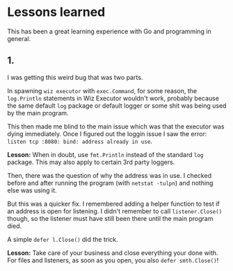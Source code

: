 # Lessons learned

This has been a great learning experience with Go and programming in general.

## 1. 
I was getting this weird bug that was two parts. 

In spawning `wiz executor` with `exec.Command`, for some reason, the `log.Println` statements in Wiz Executor wouldn't work, probably because the same default `log` package or default logger or some shit was being used by the main program.

This then made me blind to the main issue which was that the executor was dying immediately. Once I figured out the loggin issue I saw the error:  `listen tcp :8080: bind: address already in use`.

**Lesson:** When in doubt, use `fmt.Println` instead of the standard `log` package. This may also apply to certain 3rd party loggers.

Then, there was the question of why the address was in use. I checked before and after running the program (with `netstat -tulpn`) and nothing else was using it.

But this was a quicker fix. I remembered adding a helper function to test if an address is open for listening. I didn't remember to call `listener.Close()` though, so the listener must have still been there until the main program died.

A simple `defer l.Close()` did the trick.

**Lesson:** Take care of your business and close everything your done with. For files and listeners, as soon as you open, you also `defer smth.Close()`!